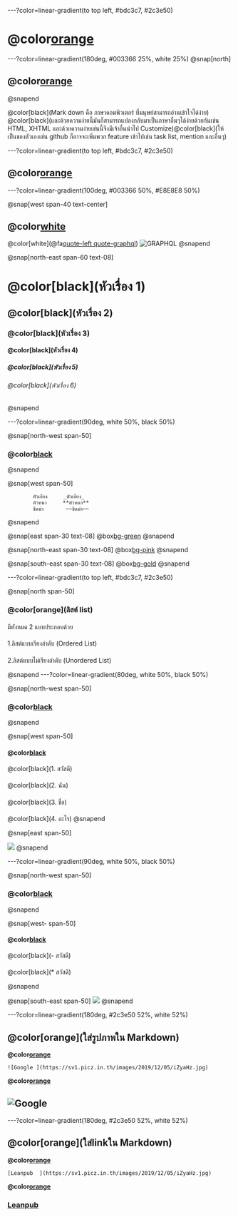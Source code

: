 ---?color=linear-gradient(to top left, #bdc3c7, #2c3e50)
# @color[orange](Markdown)

---?color=linear-gradient(180deg, #003366 25%, white 25%)
@snap[north]
## @color[orange](Markdown)
@snapend

@color[black](Mark down คือ ภาษาคอมพิวเตอร์ ที่มนุษย์สามารถอ่านเข้าใจได้ง่าย)
@color[black](และด้วยความง่ายนี้มันก็สามารถแปลงกลับมาเป็นภาษาอื่นๆได้ง่ายด้วยกันเช่น HTML, XHTML และด้วยความง่ายเช่นนี้จึงมีเจ้าอื่นนำไป Customize)@color[black](ให้เป็นของตัวเองเช่น github ก็อาจจะเพิ่มพวก feature เข้าไปเช่น task list, mention และอื่นๆ)

---?color=linear-gradient(to top left, #bdc3c7, #2c3e50)

## @color[orange](เริ่มเขียนMarkdown)

---?color=linear-gradient(100deg, #003366 50%, #E8E8E8 50%)

@snap[west span-40 text-center]

## @color[white](หัวเรื่อง)
@color[white](@fa[quote-left quote-graphql](การเขียนหัวเรื่องในขนาดต่างๆ))
![GRAPHQL](https://sv1.picz.in.th/images/2019/12/06/igbSyS.png)
@snapend

@snap[north-east span-60 text-08]
# @color[black](หัวเรื่อง 1)
## @color[black](หัวเรื่อง 2)
### @color[black](หัวเรื่อง 3)
#### @color[black](หัวเรื่อง 4)
##### @color[black](หัวเรื่อง 5)
###### @color[black](หัวเรื่อง 6)
@snapend

---?color=linear-gradient(90deg, white 50%, black 50%)

@snap[north-west span-50]
### @color[black](**รูปแบบอักษรประกอบไปด้วย**)
@snapend

@snap[west span-50]
``` 
        ตัวเอียง     _ตัวเอียง_     
        ตัวหนา     **ตัวหนา**    
        ขีดฆ่า       ~~ขีดฆ่า~~

```
@snapend   

@snap[east span-30 text-08]
@box[bg-green](**สวัสดี**)
@snapend

@snap[north-east span-30 text-08]
@box[bg-pink](_สวัสดี_)
@snapend

@snap[south-east span-30 text-08]
@box[bg-gold](~~สวัสดี~~)
@snapend

---?color=linear-gradient(to top left, #bdc3c7, #2c3e50)

@snap[north span-50]

### @color[orange](**ลิสต์ list**)
#### 
มีทังหมด 2 แบบประกอบด้วย
#### 
1.ลิสต์แบบเรียงลำดับ (Ordered List)
#### 
2.ลิสต์แบบไม่เรียงลำดับ (Unordered List)

@snapend
---?color=linear-gradient(80deg, white 50%, black 50%)

@snap[north-west span-50]
### @color[black](**ลิสต์แบบเรียงลำดับ**)
@snapend

@snap[west span-50]

#### @color[black](**Syntax**)

@color[black](1. สวัสดี)
#### 
@color[black](2. ฉัน)
#### 
@color[black](3. ชื่อ)
#### 
@color[black](4. อะไร)
   @snapend

@snap[east span-50]

![](https://sv1.picz.in.th/images/2019/12/05/iZFSgv.jpg)
@snapend

---?color=linear-gradient(90deg, white 50%, black 50%)

@snap[north-west span-50]
### @color[black](**ลิสต์แบบไม่เรียงลำดับ**)
@snapend

@snap[west- span-50]

#### @color[black](**Syntax**)

@color[black](- สวัสดี)
#### 
@color[black](* สวัสดี)


@snapend

@snap[south-east span-50]
![](https://sv1.picz.in.th/images/2019/12/05/iZFYCE.jpg)
@snapend

---?color=linear-gradient(180deg, #2c3e50 52%, white 52%)

## @color[orange](ใส่รูปภาพใน Markdown)

**@color[orange](โค้ต)**

    ![Google ](https://sv1.picz.in.th/images/2019/12/05/iZyaHz.jpg)

**@color[orange](เเสดงผล)**

## ![Google ](https://www.google.co.th/images/branding/googlelogo/2x/googlelogo_color_272x92dp.png)

---?color=linear-gradient(180deg, #2c3e50 52%, white 52%)

## @color[orange](ใส่linkใน Markdown)

**@color[orange](โค้ต)**

    [Leanpub  ](https://sv1.picz.in.th/images/2019/12/05/iZyaHz.jpg)

**@color[orange](เเสดงผล)**

### [Leanpub ](https://leanpub.com/courses/leanpub/markdown1/read/1?published=true)

